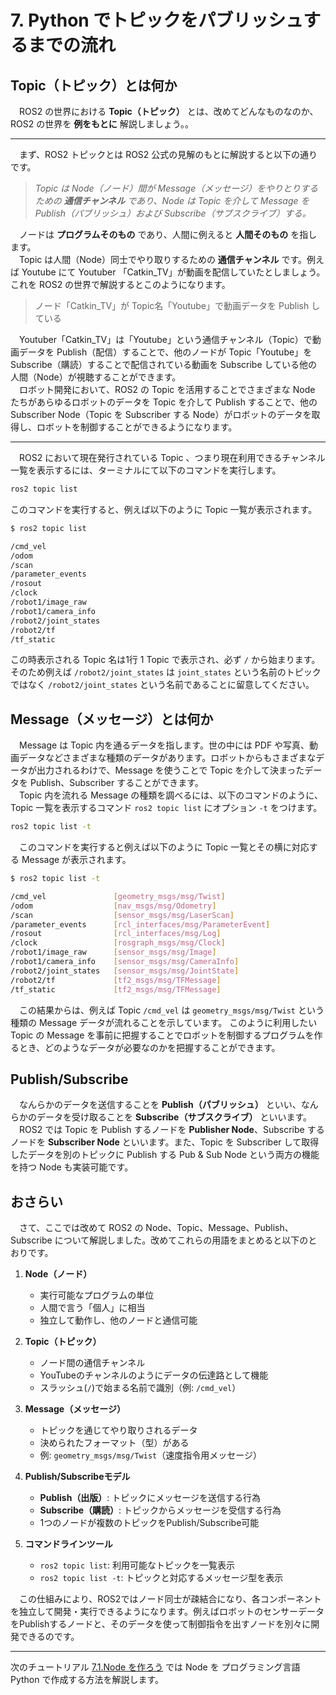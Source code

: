 # 7. Python でトピックをパブリッシュするまでの流れ

## Topic（トピック）とは何か
　ROS2 の世界における **Topic（トピック）** とは、改めてどんなものなのか、ROS2 の世界を **例をもとに** 解説しましょう。。

---

　まず、ROS2 トピックとは ROS2 公式の見解のもとに解説すると以下の通りです。

> *Topic は Node（ノード）間が Message（メッセージ）をやりとりするための **通信チャンネル** であり、Node は Topic を介して Message を Publish（パブリッシュ）および Subscribe（サブスクライブ）する。*

　ノードは **プログラムそのもの** であり、人間に例えると **人間そのもの** を指します。<br>
　Topic は人間（Node）同士でやり取りするための **通信チャンネル** です。例えば Youtube にて Youtuber 「Catkin_TV」が動画を配信していたとしましょう。これを ROS2 の世界で解説するとこのようになります。

> ノード「Catkin_TV」が Topic名「Youtube」で動画データを Publish している

　Youtuber「Catkin_TV」は「Youtube」という通信チャンネル（Topic）で動画データを Publish（配信）することで、他のノードが Topic「Youtube」を Subscribe（購読）することで配信されている動画を Subscribe している他の人間（Node）が視聴することができます。
<br>
　ロボット開発において、ROS2 の Topic を活用することでさまざまな Node たちがあらゆるロボットのデータを Topic を介して Publish することで、他の Subscriber Node（Topic を Subscriber する Node）がロボットのデータを取得し、ロボットを制御することができるようになります。

---

　ROS2 において現在発行されている Topic 、つまり現在利用できるチャンネル一覧を表示するには、ターミナルにて以下のコマンドを実行します。
```bash
ros2 topic list
```
このコマンドを実行すると、例えば以下のように Topic 一覧が表示されます。
```bash
$ ros2 topic list

/cmd_vel
/odom
/scan
/parameter_events
/rosout
/clock
/robot1/image_raw
/robot1/camera_info
/robot2/joint_states
/robot2/tf
/tf_static
```
この時表示される Topic 名は1行 1 Topic で表示され、必ず `/` から始まります。そのため例えば `/robot2/joint_states` は `joint_states` という名前のトピックではなく `/robot2/joint_states` という名前であることに留意してください。

## Message（メッセージ）とは何か
　Message は Topic 内を通るデータを指します。世の中には PDF や写真、動画データなどさまざまな種類のデータがあります。ロボットからもさまざまなデータが出力されるわけで、Message を使うことで Topic を介して決まったデータを Publish、Subscriber することができます。
<br>
　Topic 内を流れる Message の種類を調べるには、以下のコマンドのように、Topic 一覧を表示するコマンド `ros2 topic list` にオプション `-t` をつけます。
```bash
ros2 topic list -t
```
　このコマンドを実行すると例えば以下のように Topic 一覧とその横に対応する Message が表示されます。
```bash
$ ros2 topic list -t

/cmd_vel               [geometry_msgs/msg/Twist]
/odom                  [nav_msgs/msg/Odometry]
/scan                  [sensor_msgs/msg/LaserScan]
/parameter_events      [rcl_interfaces/msg/ParameterEvent]
/rosout                [rcl_interfaces/msg/Log]
/clock                 [rosgraph_msgs/msg/Clock]
/robot1/image_raw      [sensor_msgs/msg/Image]
/robot1/camera_info    [sensor_msgs/msg/CameraInfo]
/robot2/joint_states   [sensor_msgs/msg/JointState]
/robot2/tf             [tf2_msgs/msg/TFMessage]
/tf_static             [tf2_msgs/msg/TFMessage]
```
　この結果からは、例えば Topic `/cmd_vel` は `geometry_msgs/msg/Twist` という種類の Message データが流れることを示しています。
 このように利用したい Topic の Message を事前に把握することでロボットを制御するプログラムを作るとき、どのようなデータが必要なのかを把握することができます。

## Publish/Subscribe
　なんらかのデータを送信することを **Publish（パブリッシュ）** といい、なんらかのデータを受け取ることを **Subscribe（サブスクライブ）** といいます。
<br>
　ROS2 では Topic を Publish するノードを **Publisher Node**、Subscribe するノードを **Subscriber Node** といいます。また、Topic を Subscriber して取得したデータを別のトピックに Publish する Pub & Sub Node という両方の機能を持つ Node も実装可能です。

## おさらい
　さて、ここでは改めて ROS2 の Node、Topic、Message、Publish、Subscribe について解説しました。改めてこれらの用語をまとめると以下のとおりです。

1. **Node（ノード）**  
   - 実行可能なプログラムの単位
   - 人間で言う「個人」に相当
   - 独立して動作し、他のノードと通信可能

2. **Topic（トピック）**  
   - ノード間の通信チャンネル
   - YouTubeのチャンネルのようにデータの伝達路として機能
   - スラッシュ(`/`)で始まる名前で識別（例: `/cmd_vel`）

3. **Message（メッセージ）**  
   - トピックを通じてやり取りされるデータ
   - 決められたフォーマット（型）がある
   - 例: `geometry_msgs/msg/Twist`（速度指令用メッセージ）

4. **Publish/Subscribeモデル**  
   - **Publish（出版）**: トピックにメッセージを送信する行為
   - **Subscribe（購読）**: トピックからメッセージを受信する行為
   - 1つのノードが複数のトピックをPublish/Subscribe可能

5. **コマンドラインツール**  
   - `ros2 topic list`: 利用可能なトピックを一覧表示
   - `ros2 topic list -t`: トピックと対応するメッセージ型を表示

　この仕組みにより、ROS2ではノード同士が疎結合になり、各コンポーネントを独立して開発・実行できるようになります。例えばロボットのセンサーデータをPublishするノードと、そのデータを使って制御指令を出すノードを別々に開発できるのです。

---

次のチュートリアル [7.1.Node を作ろう](tutorial7.1.md) では Node を プログラミング言語 Python で作成する方法を解説します。

